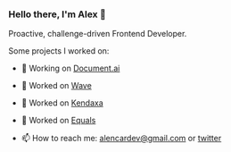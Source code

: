 ### Hello there, I'm Alex 👋

Proactive, challenge-driven Frontend Developer.

Some projects I worked on:
- 🔨 Working on [Document.ai](https://h2o.ai/platform/ai-cloud/make/document-ai/)
- 🔨 Worked on [Wave](https://wave.h2o.ai/)
- 🔨 Worked on [Kendaxa](https://kendaxa.com/en/)
- 🔨 Worked on [Equals](https://www.equals.com.br/en/)


- 📫 How to reach me: alencardev@gmail.com or [twitter](https://twitter.com/aalencarv)
